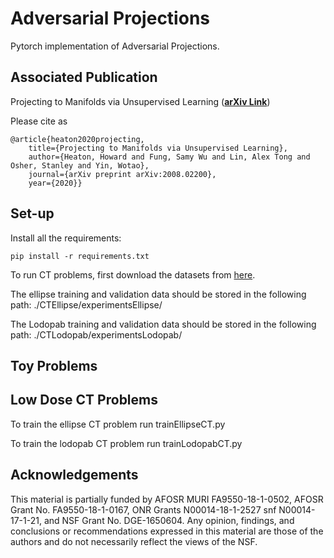 # Adversarial Projections
Pytorch implementation of Adversarial Projections.

## Associated Publication

Projecting to Manifolds via Unsupervised Learning (**[arXiv Link](https://arxiv.org/abs/2008.02200)**)

Please cite as
    
    @article{heaton2020projecting,
        title={Projecting to Manifolds via Unsupervised Learning},
        author={Heaton, Howard and Fung, Samy Wu and Lin, Alex Tong and Osher, Stanley and Yin, Wotao},
        journal={arXiv preprint arXiv:2008.02200},
        year={2020}}

## Set-up

Install all the requirements:
```
pip install -r requirements.txt 
```

To run CT problems, first download the datasets from [here](https://drive.google.com/drive/folders/19ZDAutGypx4kkqMolLpSUUnN8C8JWcYd?usp=sharing).

The ellipse training and validation data should be stored in the following path: ./CTEllipse/experimentsEllipse/

The Lodopab training and validation data should be stored in the following path: ./CTLodopab/experimentsLodopab/ 


## Toy Problems



## Low Dose CT Problems

To train the ellipse CT problem run trainEllipseCT.py

To train the lodopab CT problem run trainLodopabCT.py


## Acknowledgements

This material is partially funded by AFOSR MURI FA9550-18-1-0502, AFOSR Grant No. FA9550-18-1-0167, ONR Grants N00014-18-1-2527 snf N00014-17-1-21, and
NSF Grant No. DGE-1650604. 
Any opinion, findings, and conclusions or recommendations expressed in this material are those of the authors and do not necessarily reflect the views of the NSF.




